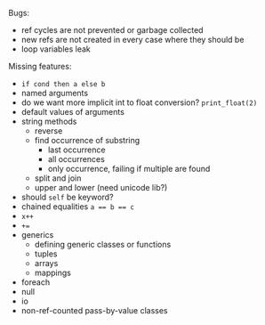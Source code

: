 Bugs:
- ref cycles are not prevented or garbage collected
- new refs are not created in every case where they should be
- loop variables leak

Missing features:
- `if cond then a else b`
- named arguments
- do we want more implicit int to float conversion? `print_float(2)`
- default values of arguments
- string methods
    - reverse
    - find occurrence of substring
        - last occurrence
        - all occurrences
        - only occurrence, failing if multiple are found
    - split and join
    - upper and lower (need unicode lib?)
- should `self` be keyword?
- chained equalities `a == b == c`
- `x++`
- `+=`
- generics
    - defining generic classes or functions
    - tuples
    - arrays
    - mappings
- foreach
- null
- io
- non-ref-counted pass-by-value classes
